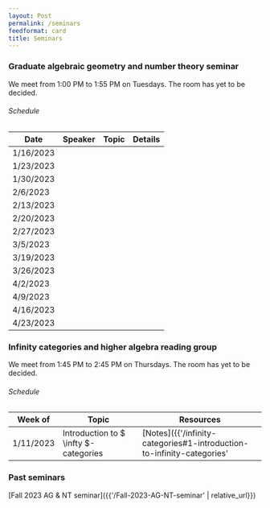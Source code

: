 ```yaml
---
layout: Post
permalink: /seminars
feedformat: card
title: Seminars
---
```



### Graduate algebraic geometry and number theory seminar

We meet from 1:00 PM to 1:55 PM on Tuesdays. The room has yet to be decided.


###### Schedule

| Date | Speaker | Topic | Details |
| -------- | ---------- | -------- | ---------- |
| 1/16/2023 | | | |
| 1/23/2023 | | | |
| 1/30/2023 | | | |
| 2/6/2023 | | | |
| 2/13/2023 | | | |
| 2/20/2023 | | | |
| 2/27/2023 | | | |
| 3/5/2023 | | | |
| 3/19/2023 | | | |
| 3/26/2023 | | | |
| 4/2/2023 | | | |
| 4/9/2023 | | | |
| 4/16/2023 | | | |
| 4/23/2023 | | | |



### Infinity categories and higher algebra reading group

We meet from 1:45 PM to 2:45 PM on Thursdays. The room has yet to be decided.

###### Schedule

| Week of | Topic | Resources |
| -------- | ---------- | ---------- |
| 1/11/2023 | Introduction to $ \infty $-categories | [Notes]({{'/infinity-categories#1-introduction-to-infinity-categories' | relative_url}}) |



### Past seminars

[Fall 2023 AG & NT seminar]({{'/Fall-2023-AG-NT-seminar' | relative_url}})

